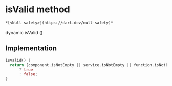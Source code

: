 


# isValid method




    *[<Null safety>](https://dart.dev/null-safety)*




dynamic isValid
()








## Implementation

```dart
isValid() {
  return (component.isNotEmpty || service.isNotEmpty || function.isNotEmpty)
      ? true
      : false;
}
```







